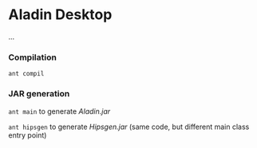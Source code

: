 # Aladin Desktop


...

### Compilation

`ant compil`

### JAR generation

`ant main` to generate _Aladin.jar_

`ant hipsgen` to generate _Hipsgen.jar_ (same code, but different main class entry point)
